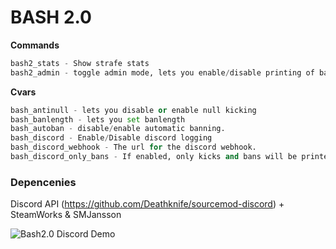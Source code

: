 # BASH 2.0

**Commands**
```python
bash2_stats - Show strafe stats
bash2_admin - toggle admin mode, lets you enable/disable printing of bash logs into the chat.
```


**Cvars**

```python
bash_antinull - lets you disable or enable null kicking
bash_banlength - lets you set banlength
bash_autoban - disable/enable automatic banning. 
bash_discord - Enable/Disable discord logging
bash_discord_webhook - The url for the discord webhook.
bash_discord_only_bans - If enabled, only kicks and bans will be printed to the discord log. 
```

### Depencenies

Discord API (https://github.com/Deathknife/sourcemod-discord) + SteamWorks & SMJansson


![Bash2.0 Discord Demo](https://i.imgur.com/lrvCf1F.png)
